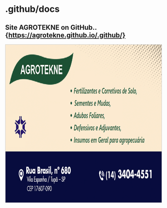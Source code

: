 # .github/docs
## Site AGROTEKNE on GitHub.. {https://agrotekne.github.io/.github/}

<a href="https://agrotekne.github.io/.github">
	<img alt="AGROTEKNE.github" src="/docs/assets/images/Cartao_de_Visita3.png" style="width: 700px; height: 510px; border:1px solid #cccccc;" title="Link site github" />
</a>
